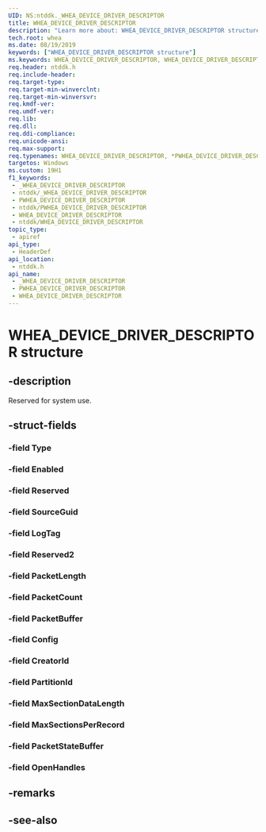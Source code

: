 ```yaml
---
UID: NS:ntddk._WHEA_DEVICE_DRIVER_DESCRIPTOR
title: WHEA_DEVICE_DRIVER_DESCRIPTOR
description: "Learn more about: WHEA_DEVICE_DRIVER_DESCRIPTOR structure"
tech.root: whea
ms.date: 08/19/2019
keywords: ["WHEA_DEVICE_DRIVER_DESCRIPTOR structure"]
ms.keywords: WHEA_DEVICE_DRIVER_DESCRIPTOR, WHEA_DEVICE_DRIVER_DESCRIPTOR, *PWHEA_DEVICE_DRIVER_DESCRIPTOR,
req.header: ntddk.h
req.include-header: 
req.target-type: 
req.target-min-winverclnt: 
req.target-min-winversvr: 
req.kmdf-ver: 
req.umdf-ver: 
req.lib: 
req.dll: 
req.ddi-compliance: 
req.unicode-ansi: 
req.max-support: 
req.typenames: WHEA_DEVICE_DRIVER_DESCRIPTOR, *PWHEA_DEVICE_DRIVER_DESCRIPTOR
targetos: Windows
ms.custom: 19H1
f1_keywords:
 - _WHEA_DEVICE_DRIVER_DESCRIPTOR
 - ntddk/_WHEA_DEVICE_DRIVER_DESCRIPTOR
 - PWHEA_DEVICE_DRIVER_DESCRIPTOR
 - ntddk/PWHEA_DEVICE_DRIVER_DESCRIPTOR
 - WHEA_DEVICE_DRIVER_DESCRIPTOR
 - ntddk/WHEA_DEVICE_DRIVER_DESCRIPTOR
topic_type:
 - apiref
api_type:
 - HeaderDef
api_location:
 - ntddk.h
api_name:
 - _WHEA_DEVICE_DRIVER_DESCRIPTOR
 - PWHEA_DEVICE_DRIVER_DESCRIPTOR
 - WHEA_DEVICE_DRIVER_DESCRIPTOR
---
```


# WHEA_DEVICE_DRIVER_DESCRIPTOR structure


## -description

Reserved for system use.

## -struct-fields

### -field Type

### -field Enabled

### -field Reserved

### -field SourceGuid

### -field LogTag

### -field Reserved2

### -field PacketLength

### -field PacketCount

### -field PacketBuffer

### -field Config

### -field CreatorId

### -field PartitionId

### -field MaxSectionDataLength

### -field MaxSectionsPerRecord

### -field PacketStateBuffer

### -field OpenHandles

## -remarks

## -see-also

